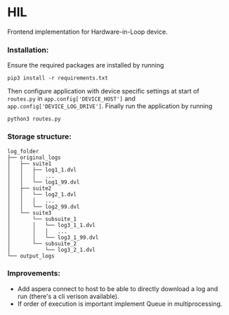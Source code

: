 # HIL
Frontend implementation for Hardware-in-Loop device.

### Installation:
Ensure the required packages are installed by running 

```pip3 install -r requirements.txt```

Then configure application with device specific settings at start of `routes.py` in `app.config['DEVICE_HOST']` and `app.config['DEVICE_LOG_DRIVE']`.
Finally run the application by running

```python3 routes.py```


### Storage structure:
```
log_folder
├── original_logs
│   ├── suite1
│   │   ├── log1_1.dvl
│   │   │   ...
│   │   └── log1_99.dvl
│   ├── suite2
│   │   └── log2_1.dvl
│   │   │   ...
│   │   └── log2_99.dvl
│   └── suite3
│       └── subsuite_1
│       │   └── log3_1_1.dvl
│       │   │   ...
│       │   └── log3_1_99.dvl
│       └── subsuite_2
│           └── log3_2_1.dvl
└── output_logs
```


### Improvements:
- Add aspera connect to host to be able to directly download a log and run (there's a cli verison available).
- If order of execution is important implement Queue in multiprocessing.
